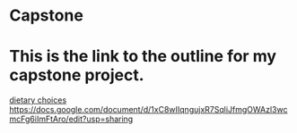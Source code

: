 # Capstone

# This is the link to the outline for my capstone project.
[dietary choices ](https://docs.google.com/document/d/1xC8wIIqngujxR7SqliJfmgOWAzl3wcmcFg6iImFtAro/edit?usp=sharing)https://docs.google.com/document/d/1xC8wIIqngujxR7SqliJfmgOWAzl3wcmcFg6iImFtAro/edit?usp=sharing
